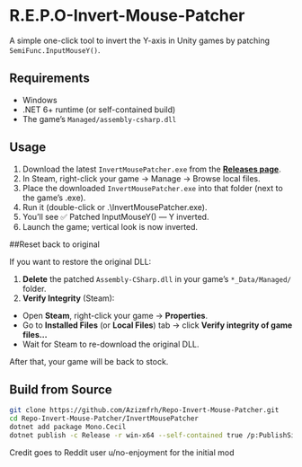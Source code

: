# R.E.P.O-Invert-Mouse-Patcher

A simple one-click tool to invert the Y-axis in Unity games by patching `SemiFunc.InputMouseY()`.

## Requirements

- Windows
- .NET 6+ runtime (or self-contained build)
- The game’s `Managed/assembly-csharp.dll`

## Usage

1. Download the latest `InvertMousePatcher.exe` from the [**Releases page**](https://github.com/Azizmfrh/Repo-Invert-Mouse-Patcher/releases).
2. In Steam, right-click your game → Manage → Browse local files.
3. Place the downloaded `InvertMousePatcher.exe` into that folder (next to the game’s .exe).
4. Run it (double-click or .\InvertMousePatcher.exe).
5. You’ll see ✅ Patched InputMouseY() — Y inverted.
6. Launch the game; vertical look is now inverted.

##Reset back to original

If you want to restore the original DLL:

1. **Delete** the patched `Assembly-CSharp.dll` in your game’s `*_Data/Managed/` folder.  
2. **Verify Integrity** (Steam):  
- Open **Steam**, right-click your game → **Properties**.  
- Go to **Installed Files** (or **Local Files**) tab → click **Verify integrity of game files…**  
- Wait for Steam to re-download the original DLL.  

After that, your game will be back to stock.

## Build from Source

```bash
git clone https://github.com/Azizmfrh/Repo-Invert-Mouse-Patcher.git
cd Repo-Invert-Mouse-Patcher/InvertMousePatcher
dotnet add package Mono.Cecil
dotnet publish -c Release -r win-x64 --self-contained true /p:PublishSingleFile=true
```

Credit goes to Reddit user u/no-enjoyment for the initial mod
